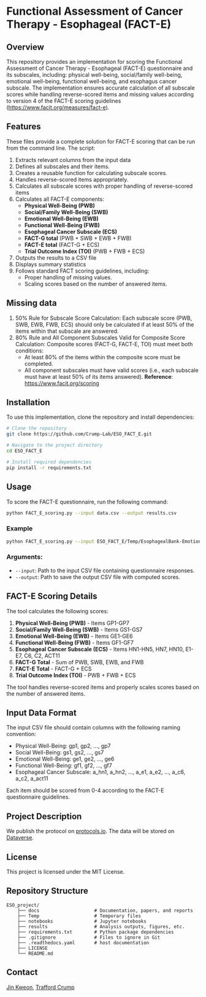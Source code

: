 # Functional Assessment of Cancer Therapy - Esophageal (FACT-E)

## Overview
This repository provides an implementation for scoring the Functional Assessment of Cancer Therapy - Esophageal (FACT-E) questionnaire and its subscales, including: physical well-being, social/family well-being, emotional well-being, functional well-being, and esophagus cancer subscale. The implementation ensures accurate calculation of all subscale scores while handling reverse-scored items and missing values according to version 4 of the FACT-E scoring guidelines (https://www.facit.org/measures/fact-e).

## Features
These files provide a complete solution for FACT-E scoring that can be run from the command line. The script:
1. Extracts relevant columns from the input data
2. Defines all subscales and their items.
3. Creates a reusable function for calculating subscale scores.
4. Handles reverse-scored items appropriately.
5. Calculates all subscale scores with proper handling of reverse-scored items
6. Calculates all FACT-E components:
   - **Physical Well-Being (PWB)**
   - **Social/Family Well-Being (SWB)**
   - **Emotional Well-Being (EWB)**
   - **Functional Well-Being (FWB)**
   - **Esophageal Cancer Subscale (ECS)**
   - **FACT-G total** (PWB + SWB + EWB + FWB)
   - **FACT-E total** (FACT-G + ECS)
   - **Trial Outcome Index (TOI)** (PWB + FWB + ECS)
7. Outputs the results to a CSV file
8. Displays summary statistics
9. Follows standard FACT scoring guidelines, including:
   - Proper handling of missing values.
   - Scaling scores based on the number of answered items.

## Missing data
1. 50% Rule for Subscale Score Calculation: Each subscale score (PWB, SWB, EWB, FWB, ECS) should only be calculated if at least 50% of the items within that subscale are answered.
2. 80% Rule and All Component Subscales Valid for Composite Score Calculation: Composite scores (FACT-G, FACT-E, TOI) must meet both conditions:
    - At least 80% of the items within the composite score must be completed.
    - All component subscales must have valid scores (i.e., each subscale must have at least 50% of its items answered).
**Reference**: https://www.facit.org/scoring 

## Installation
To use this implementation, clone the repository and install dependencies:

```bash
# Clone the repository
git clone https://github.com/Crump-Lab/ESO_FACT_E.git

# Navigate to the project directory
cd ESO_FACT_E

# Install required dependencies
pip install -r requirements.txt
```

## Usage
To score the FACT-E questionnaire, run the following command:

```bash
python FACT_E_scoring.py --input data.csv --output results.csv
```

### Example

```bash
python FACT_E_scoring.py --input ESO_FACT_E/Temp/EsophagealBank-EmotionalDistress_DATA_2025-02-13_1201.csv --output ESO_FACT_E/Temp/results.csv
```

### Arguments:
- `--input`: Path to the input CSV file containing questionnaire responses.
- `--output`: Path to save the output CSV file with computed scores.

## FACT-E Scoring Details

The tool calculates the following scores:

1. **Physical Well-Being (PWB)** - Items GP1-GP7
2. **Social/Family Well-Being (SWB)** - Items GS1-GS7
3. **Emotional Well-Being (EWB)** - Items GE1-GE6
4. **Functional Well-Being (FWB)** - Items GF1-GF7
5. **Esophageal Cancer Subscale (ECS)** - Items HN1-HN5, HN7, HN10, E1-E7, C6, C2, ACT11
6. **FACT-G Total** - Sum of PWB, SWB, EWB, and FWB
7. **FACT-E Total** - FACT-G + ECS
8. **Trial Outcome Index (TOI)** - PWB + FWB + ECS

The tool handles reverse-scored items and properly scales scores based on the number of answered items.

## Input Data Format

The input CSV file should contain columns with the following naming convention:
- Physical Well-Being: gp1, gp2, ..., gp7
- Social Well-Being: gs1, gs2, ..., gs7
- Emotional Well-Being: ge1, ge2, ..., ge6
- Functional Well-Being: gf1, gf2, ..., gf7
- Esophageal Cancer Subscale: a_hn1, a_hn2, ..., a_e1, a_e2, ..., a_c6, a_c2, a_act11

Each item should be scored from 0-4 according to the FACT-E questionnaire guidelines.

## Project Description
We publish the protocol on [protocols.io](https://www.protocols.io/workspaces/crump-lab). The data will be stored on [Dataverse](https://borealisdata.ca/dataverse/crump_lab). 

## License
This project is licensed under the MIT License.

## Repository Structure

    ESO_project/ 
        ├── docs                    # Documentation, papers, and reports 
        ├── Temp                    # Temporary files
        ├── notebooks               # Jupyter notebooks 
        ├── results                 # Analysis outputs, figures, etc. 
        ├── requirements.txt        # Python package dependencies
        ├── .gitignore              # Files to ignore in Git
        ├── .readthedocs.yaml       # host documentation
        ├── LICENSE
        └── README.md

## Contact
[Jin Kweon](mailto:jin.kweon@mail.mcgill.ca), [Trafford Crump](mailto:trafford.crump@mcgill.ca)
